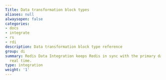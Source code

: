 ```yaml
---
Title: Data transformation block types
aliases: null
alwaysopen: false
categories:
- docs
- integrate
- rs
- rdi
description: Data transformation block type reference
group: di
summary: Redis Data Integration keeps Redis in sync with the primary database in near
  real time.
type: integration
weight: '1'
---
```




